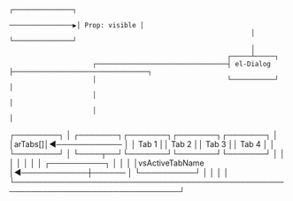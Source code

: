                                                                                   ┌───────────────┐
                                                                 ────────────────▶│ Prop: visible │
                                                                 │                └───────────────┘
                                                                 │
                                                           ┌─────┴─────┐
                         ┌─────────────────────────────────┤ el-Dialog ├──────────────────────────────────┐
                         │                                 └───────────┘                                  │
                         │                                                                                │
                         │                                                                                │

┌────────┐ │ ┌───────┐┌───────┐┌───────┐┌───────┐ │
│arTabs[]│◀──────────── │ │ Tab 1 ││ Tab 2 ││ Tab 3 ││ Tab 4 │ │
└────────┘ │ └────┬──┘└───────┘└───────┘└───────┘ │
│ │ │
│ │ │
┌──────────┐ │ │ │
│vsActiveTabName │◀────────────┼────── │
└──────────┘ │ │
│ │
└────────────────────────────────────────────────────────────────────────────────┘
